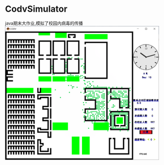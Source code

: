# CodvSimulator
java期末大作业,模拟了校园内病毒的传播
![image](https://github.com/thhyj/CodvSimulator/blob/main/img1.png)
